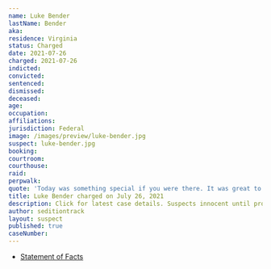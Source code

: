 ```yaml
---
name: Luke Bender
lastName: Bender
aka:
residence: Virginia
status: Charged
date: 2021-07-26
charged: 2021-07-26
indicted:
convicted:
sentenced:
dismissed:
deceased:
age:
occupation:
affiliations:
jurisdiction: Federal
image: /images/preview/luke-bender.jpg
suspect: luke-bender.jpg
booking:
courtroom:
courthouse:
raid:
perpwalk:
quote: 'Today was something special if you were there. It was great to be apart of it.'
title: Luke Bender charged on July 26, 2021
description: Click for latest case details. Suspects innocent until proven guilty.
author: seditiontrack
layout: suspect
published: true
caseNumber:
---
```


- [Statement of Facts](https://extremism.gwu.edu/sites/g/files/zaxdzs2191/f/Luke%20Wessley%20Bender%20Statement%20of%20Facts.pdf)
